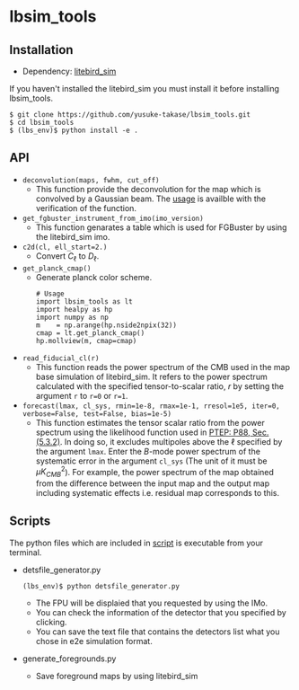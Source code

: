 # lbsim_tools
## Installation 
- Dependency: [litebird_sim](https://github.com/litebird/litebird_sim)

If you haven't installed the litebird_sim you must install it before installing lbsim_tools.
```
$ git clone https://github.com/yusuke-takase/lbsim_tools.git
$ cd lbsim_tools
$ (lbs_env)$ python install -e .
```
## API
- `deconvolution(maps, fwhm, cut_off)`
    - This function provide the deconvolution for the map which is convolved by a Gaussian beam. The [usage](./notebooks/deconv_verification.ipynb) is availble with the verification of the function. 
- `get_fgbuster_instrument_from_imo(imo_version)`
    - This function genarates a table which is used for FGBuster by using the litebird_sim imo. 
- `c2d(cl, ell_start=2.)`
    - Convert $C_\ell$ to $D_\ell$.
- `get_planck_cmap()`
    - Generate planck color scheme.
        ```
        # Usage
        import lbsim_tools as lt
        import healpy as hp
        import numpy as np
        m    = np.arange(hp.nside2npix(32))
        cmap = lt.get_planck_cmap()
        hp.mollview(m, cmap=cmap)
        ```
- `read_fiducial_cl(r)`
    - This function reads the power spectrum of the CMB used in the map base simulation of litebird_sim. 
    It refers to the power spectrum calculated with the specified tensor-to-scalar ratio, $r$ by setting the argument `r` to `r=0` or `r=1`.
- `forecast(lmax, cl_sys, rmin=1e-8, rmax=1e-1, rresol=1e5, iter=0, verbose=False, test=False, bias=1e-5)`
    - This function estimates the tensor scalar ratio from the power spectrum using the likelihood function used in [PTEP: P88, Sec. (5.3.2)](https://academic.oup.com/ptep/article/2023/4/042F01/6835420). 
    In doing so, it excludes multipoles above the $\ell$ specified by the argument `lmax`. Enter the $B$-mode power spectrum of the systematic error in the argument `cl_sys` (The unit of it must be $\mu K_{CMB}^2$). 
    For example, the power spectrum of the map obtained from the difference between the input map and the output map including systematic effects i.e. residual map corresponds to this.
    



## Scripts 
The python files which are included in [script](./script) is executable from your terminal.
- detsfile_generator.py
    ```
    (lbs_env)$ python detsfile_generator.py
    ```
    - The FPU will be displaied that you requested by using the IMo.
    - You can check the information of the detector that you specified by clicking.
    - You can save the text file that contains the detectors list what you chose in e2e simulation format. 

- generate_foregrounds.py
    - Save foreground maps by using litebird_sim 
 
 